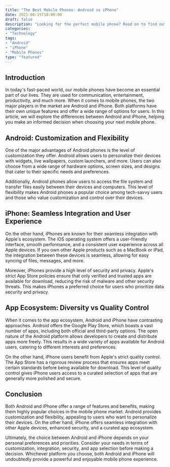 ```yaml
---
title: "The Best Mobile Phones: Android vs iPhone"
date: 2021-06-15T10:00:00
draft: false
description: "Looking for the perfect mobile phone? Read on to find out the key differences between Android and iPhone."
categories:
- "Technology"
tags:
- "Android"
- "iPhone"
- "Mobile Phones"
type: "featured"
---
```


## Introduction

In today's fast-paced world, our mobile phones have become an essential part of our lives. They are used for communication, entertainment, productivity, and much more. When it comes to mobile phones, the two major players in the market are Android and iPhone. Both platforms have their own unique features and offer a wide range of options for users. In this article, we will explore the differences between Android and iPhone, helping you make an informed decision when choosing your next mobile phone.

## Android: Customization and Flexibility

One of the major advantages of Android phones is the level of customization they offer. Android allows users to personalize their devices with widgets, live wallpapers, custom launchers, and more. Users can also choose from a wide range of hardware options, screen sizes, and designs that cater to their specific needs and preferences.

Additionally, Android phones allow users to access the file system and transfer files easily between their devices and computers. This level of flexibility makes Android phones a popular choice among tech-savvy users and those who value customization and control over their devices.

## iPhone: Seamless Integration and User Experience

On the other hand, iPhones are known for their seamless integration with Apple's ecosystem. The iOS operating system offers a user-friendly interface, smooth performance, and a consistent user experience across all Apple devices. If you own other Apple products such as a MacBook or iPad, the integration between these devices is seamless, allowing for easy syncing of files, messages, and more.

Moreover, iPhones provide a high level of security and privacy. Apple's strict App Store policies ensure that only verified and trusted apps are available for download, reducing the risk of malware and other security threats. This makes iPhones a preferred choice for users who prioritize data security and privacy.

## App Ecosystem: Diversity vs Quality Control

When it comes to the app ecosystem, Android and iPhone have contrasting approaches. Android offers the Google Play Store, which boasts a vast number of apps, including both official and third-party options. The open nature of the Android platform allows developers to create and distribute apps more freely. This results in a wide variety of apps available for Android users, catering to different interests and preferences.

On the other hand, iPhone users benefit from Apple's strict quality control. The App Store has a rigorous review process that ensures apps meet certain standards before being available for download. This level of quality control gives iPhone users access to a curated selection of apps that are generally more polished and secure.

## Conclusion

Both Android and iPhone offer a range of features and benefits, making them highly popular choices in the mobile phone market. Android provides customization and flexibility, appealing to users who want to personalize their devices. On the other hand, iPhone offers seamless integration with other Apple devices, enhanced security, and a curated app ecosystem.

Ultimately, the choice between Android and iPhone depends on your personal preferences and priorities. Consider your needs in terms of customization, integration, security, and app selection before making a decision. Whichever platform you choose, both Android and iPhone will undoubtedly provide a powerful and enjoyable mobile phone experience.
